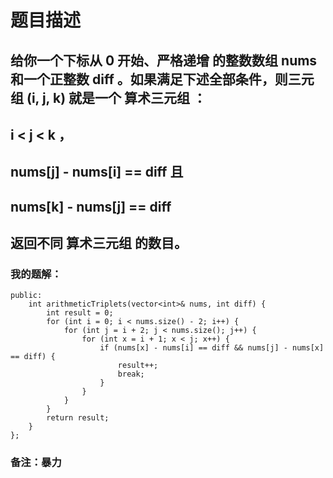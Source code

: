 # 题目描述
## 给你一个下标从 0 开始、严格递增 的整数数组 nums 和一个正整数 diff 。如果满足下述全部条件，则三元组 (i, j, k) 就是一个 算术三元组 ：
## i < j < k ，
## nums[j] - nums[i] == diff 且
## nums[k] - nums[j] == diff
## 返回不同 算术三元组 的数目。
### 我的题解：
```class Solution {
public:
    int arithmeticTriplets(vector<int>& nums, int diff) {
        int result = 0;
        for (int i = 0; i < nums.size() - 2; i++) {
            for (int j = i + 2; j < nums.size(); j++) {
                for (int x = i + 1; x < j; x++) {
                    if (nums[x] - nums[i] == diff && nums[j] - nums[x] == diff) {
                        result++;
                        break;
                    }
                }
            }
        } 
        return result;      
    }
};
```
### **备注**：暴力
